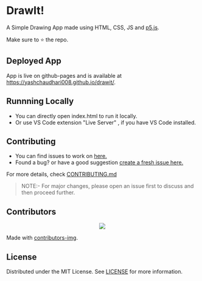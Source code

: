 # DrawIt!

A Simple Drawing App made using HTML, CSS, JS and [p5.js](https://p5js.org/).

Make sure to ⭐ the repo.

## Deployed App
 App is live on github-pages and is available at <https://yashchaudhari008.github.io/drawit/>.

## Runnning Locally
  - You can directly open index.html to run it locally.
  - Or use VS Code extension "Live Server" , if you have VS Code installed. 
 
## Contributing
- You can find issues to work on [here.](https://github.com/yashchaudhari008/drawit/issues)
- Found a bug? or have a good suggestion [create a fresh issue here.](https://github.com/yashchaudhari008/drawit/issues/new)

For more details, check [CONTRIBUTING.md](CONTRIBUTING.md)

> NOTE:- For major changes, please open an issue first to discuss and then proceed further.

## Contributors
<p align="center">
<a href="https://github.com/yashchaudhari008/drawit/graphs/contributors">
  <img src="https://contrib.rocks/image?repo=yashchaudhari008/drawit" />
</a>
</p>

Made with [contributors-img](https://contrib.rocks).

## License
Distributed under the MIT License. See [LICENSE](LICENSE) for more information.
